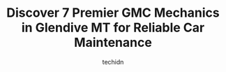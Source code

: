 ---
layout: ampstory
image: https://images.unsplash.com/photo-1559384403-c23988dd4219?ixlib=rb-4.0.3&ixid=MnwxMjA3fDB8MHxwaG90by1wYWdlfHx8fGVufDB8fHx8&auto=format&fit=crop&w=640&h=853&q=80
author: techidn
featured: false
description: Trust your vehicles maintenance and repairs to the 7 best GMC Mechanic in Glendive MT, USA. With their extensive experience, cutting-edge technology, and commitment to customer satisfaction
title: Discover 7 Premier GMC Mechanics in Glendive MT for Reliable Car Maintenance
cover:
   title: Discover 7 Premier GMC Mechanics in Glendive MT for Reliable Car Maintenance
   subtitle: Rickpate
   background: https://images.unsplash.com/photo-1559384403-c23988dd4219?ixlib=rb-4.0.3&ixid=MnwxMjA3fDB8MHxwaG90by1wYWdlfHx8fGVufDB8fHx8&auto=format&fit=crop&w=640&h=853&q=80

pages: 
 - layout: thirds
   top: <h1>#1 Berg Tire Inc</h1>
   bottom: "<p>The staff at Bergs Tire was AMAZING! I got a flat on my way back home (7 hours away) and they were able to go above and beyond to help me troubleshoot solutions. They </p>"
   background: https://www.knot35.com/toplist/wp-content/uploads/2023/06/best-gmc-mechanic-1-in-glendive-mt-1685840542.jpeg
   backgroundblur: true
 - layout: thirds
   top: <h1>#2 Hkt Big Sky Motors</h1>
   bottom: "<p>2515 W Towne St, Glendive, MT 59330, United States</p>"
   background: https://www.knot35.com/toplist/wp-content/uploads/2023/06/best-gmc-mechanic-2-in-glendive-mt-1685840542.jpeg
   cta:
      link: https://www.knot35.com/toplist/discover-7-premier-gmc-mechanics-in-glendive-mt-for-reliable-car-maintenance/
      text: Discover 7 Premier GMC Mechanics in Glendive MT for Reliable Car Maintenance
 - layout: thirds
   top: <h1>#3 Bobs Body Shop</h1>
   bottom: "<p>1523 N Merrill Ave, Glendive, MT 59330, United States</p>"
   background: https://www.knot35.com/toplist/wp-content/uploads/2023/06/best-gmc-mechanic-3-in-glendive-mt-1685840542.jpeg
   cta:
      link: https://www.knot35.com/toplist/discover-7-premier-gmc-mechanics-in-glendive-mt-for-reliable-car-maintenance/
      text: Discover 7 Premier GMC Mechanics in Glendive MT for Reliable Car Maintenance
 - layout: thirds
   top: <h1>#4 Pro Tech Diesel Inc.</h1>
   bottom: "<p>111 Colorado Blvd, Glendive, MT 59330, United States</p>"
   background: https://images.unsplash.com/photo-1567095761054-7a02e69e5c43?ixlib=rb-4.0.3&ixid=MnwxMjA3fDB8MHxwaG90by1wYWdlfHx8fGVufDB8fHx8&auto=format&fit=crop&w=640&h=853&q=80
   cta:
      link: https://www.knot35.com/toplist/discover-7-premier-gmc-mechanics-in-glendive-mt-for-reliable-car-maintenance/
      text: Discover 7 Premier GMC Mechanics in Glendive MT for Reliable Car Maintenance
 - layout: thirds
   top: <h1>#5 Robins Service</h1>
   bottom: "<p>1302 W Towne St, Glendive, MT 59330, United States</p>"
   background: https://images.unsplash.com/photo-1608501821300-4f99e58bba77?ixlib=rb-4.0.3&ixid=MnwxMjA3fDB8MHxwaG90by1wYWdlfHx8fGVufDB8fHx8&auto=format&fit=crop&w=640&h=853&q=80
   cta:
      link: https://www.knot35.com/toplist/discover-7-premier-gmc-mechanics-in-glendive-mt-for-reliable-car-maintenance/
      text: Discover 7 Premier GMC Mechanics in Glendive MT for Reliable Car Maintenance
 - layout: thirds
   top: <h1>#6 HKT Big Sky Motors</h1>
   bottom: "<p>301 N Kendrick Ave, Glendive, MT 59330, United States</p>"
   background: https://images.unsplash.com/photo-1561679660-d00ee1e0dc8e?ixlib=rb-4.0.3&ixid=MnwxMjA3fDB8MHxwaG90by1wYWdlfHx8fGVufDB8fHx8&auto=format&fit=crop&w=640&h=853&q=80
   cta:
      link: https://www.knot35.com/toplist/discover-7-premier-gmc-mechanics-in-glendive-mt-for-reliable-car-maintenance/
      text: Discover 7 Premier GMC Mechanics in Glendive MT for Reliable Car Maintenance
 - layout: thirds
   top: <h1>#7 Truck Suppliers</h1>
   bottom: "<p>2401 W Towne St, Glendive, MT 59330, United States</p>"
   background: https://images.unsplash.com/photo-1527067829737-402993088e6b?ixlib=rb-4.0.3&ixid=MnwxMjA3fDB8MHxwaG90by1wYWdlfHx8fGVufDB8fHx8&auto=format&fit=crop&w=640&h=853&q=80
   cta:
      link: https://www.knot35.com/toplist/discover-7-premier-gmc-mechanics-in-glendive-mt-for-reliable-car-maintenance/
      text: Discover 7 Premier GMC Mechanics in Glendive MT for Reliable Car Maintenance
 - layout: thirds
   middle: Continue reading...
   background: https://images.unsplash.com/photo-1609083590460-7b8cc0ca65f8?ixlib=rb-4.0.3&ixid=MnwxMjA3fDB8MHxwaG90by1wYWdlfHx8fGVufDB8fHx8&auto=format&fit=crop&w=640&h=853&q=80
   cta:
      link: https://www.knot35.com/toplist/discover-7-premier-gmc-mechanics-in-glendive-mt-for-reliable-car-maintenance/
      text: Discover 7 Premier GMC Mechanics in Glendive MT for Reliable Car Maintenance
      
---